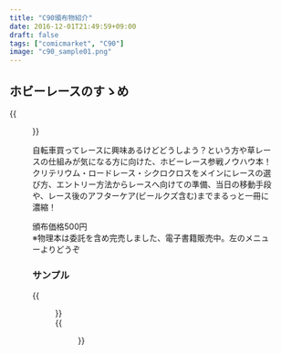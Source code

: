 ```yaml
---
title: "C90頒布物紹介"
date: 2016-12-01T21:49:59+09:00
draft: false
tags: ["comicmarket", "C90"]
image: "c90_sample01.png"
---
```

## ホビーレースのすゝめ
{{<figure src="./c90_sample01.png" width="30%">}}

自転車買ってレースに興味あるけどどうしよう？という方や草レースの仕組みが気になる方に向けた、ホビーレース参戦ノウハウ本！クリテリウム・ロードレース・シクロクロスをメインにレースの選び方、エントリー方法からレースへ向けての準備、当日の移動手段や、レース後のアフターケア(ビールクズ含む)までまるっと一冊に濃縮！

頒布価格500円\
※物理本は委託を含め完売しました、電子書籍販売中。左のメニューよりどうぞ

### サンプル
{{<figure src="./c90_sample02.png" width="30%">}}
\
{{<figure src="./c90_sample03.jpg" width="30%">}}